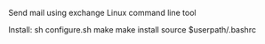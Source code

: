 Send mail using exchange Linux command line tool

Install:
	sh configure.sh
	make
	make install
	source $userpath/.bashrc
